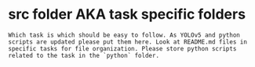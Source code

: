 # src folder AKA task specific folders

	Which task is which should be easy to follow. As YOLOv5 and python scripts are updated please put them here. Look at README.md files in specific tasks for file organization. Please store python scripts related to the task in the `python` folder.
